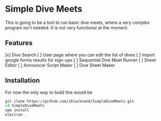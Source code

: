 # Simple Dive Meets

This is going to be a tool to run basic dive meets, where a very complex program isn't needed. It is not very functional at the moment.

## Features 

[x] Dive Search
[ ] User page where you can edit the list of dives
[ ] import google forms results for sign-ups
[ ] Sequential Dive Meet Runner
[ ] Sheet Editor
[ ] Announcer Script Maker
[ ] Dive Sheet Maker

## Installation

For now the only way to build this would be

```bash
git clone https://github.com/iblacksand/SimpleDiveMeets.git
cd SimpleDiveMeets
npm install
electron .
```
